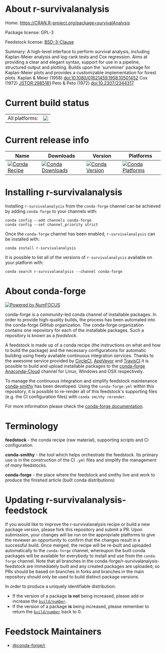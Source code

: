 About r-survivalanalysis
========================

Home: https://CRAN.R-project.org/package=survivalAnalysis

Package license: GPL-3

Feedstock license: [BSD-3-Clause](https://github.com/conda-forge/r-survivalanalysis-feedstock/blob/master/LICENSE.txt)

Summary: A high-level interface to perform survival analysis,  including Kaplan-Meier analysis and log-rank tests and Cox regression. Aims at providing a clear and elegant syntax, support for use in a pipeline, structured output and plotting. Builds upon the 'survminer' package for Kaplan-Meier plots and provides a customizable implementation for forest plots. Kaplan & Meier (1958) <doi:10.1080/01621459.1958.10501452> Cox (1972) <JSTOR:2985181> Peto & Peto (1972) <doi:10.2307/2344317>.

Current build status
====================


<table><tr><td>All platforms:</td>
    <td>
      <a href="https://dev.azure.com/conda-forge/feedstock-builds/_build/latest?definitionId=6538&branchName=master">
        <img src="https://dev.azure.com/conda-forge/feedstock-builds/_apis/build/status/r-survivalanalysis-feedstock?branchName=master">
      </a>
    </td>
  </tr>
</table>

Current release info
====================

| Name | Downloads | Version | Platforms |
| --- | --- | --- | --- |
| [![Conda Recipe](https://img.shields.io/badge/recipe-r--survivalanalysis-green.svg)](https://anaconda.org/conda-forge/r-survivalanalysis) | [![Conda Downloads](https://img.shields.io/conda/dn/conda-forge/r-survivalanalysis.svg)](https://anaconda.org/conda-forge/r-survivalanalysis) | [![Conda Version](https://img.shields.io/conda/vn/conda-forge/r-survivalanalysis.svg)](https://anaconda.org/conda-forge/r-survivalanalysis) | [![Conda Platforms](https://img.shields.io/conda/pn/conda-forge/r-survivalanalysis.svg)](https://anaconda.org/conda-forge/r-survivalanalysis) |

Installing r-survivalanalysis
=============================

Installing `r-survivalanalysis` from the `conda-forge` channel can be achieved by adding `conda-forge` to your channels with:

```
conda config --add channels conda-forge
conda config --set channel_priority strict
```

Once the `conda-forge` channel has been enabled, `r-survivalanalysis` can be installed with:

```
conda install r-survivalanalysis
```

It is possible to list all of the versions of `r-survivalanalysis` available on your platform with:

```
conda search r-survivalanalysis --channel conda-forge
```


About conda-forge
=================

[![Powered by NumFOCUS](https://img.shields.io/badge/powered%20by-NumFOCUS-orange.svg?style=flat&colorA=E1523D&colorB=007D8A)](http://numfocus.org)

conda-forge is a community-led conda channel of installable packages.
In order to provide high-quality builds, the process has been automated into the
conda-forge GitHub organization. The conda-forge organization contains one repository
for each of the installable packages. Such a repository is known as a *feedstock*.

A feedstock is made up of a conda recipe (the instructions on what and how to build
the package) and the necessary configurations for automatic building using freely
available continuous integration services. Thanks to the awesome service provided by
[CircleCI](https://circleci.com/), [AppVeyor](https://www.appveyor.com/)
and [TravisCI](https://travis-ci.com/) it is possible to build and upload installable
packages to the [conda-forge](https://anaconda.org/conda-forge)
[Anaconda-Cloud](https://anaconda.org/) channel for Linux, Windows and OSX respectively.

To manage the continuous integration and simplify feedstock maintenance
[conda-smithy](https://github.com/conda-forge/conda-smithy) has been developed.
Using the ``conda-forge.yml`` within this repository, it is possible to re-render all of
this feedstock's supporting files (e.g. the CI configuration files) with ``conda smithy rerender``.

For more information please check the [conda-forge documentation](https://conda-forge.org/docs/).

Terminology
===========

**feedstock** - the conda recipe (raw material), supporting scripts and CI configuration.

**conda-smithy** - the tool which helps orchestrate the feedstock.
                   Its primary use is in the construction of the CI ``.yml`` files
                   and simplify the management of *many* feedstocks.

**conda-forge** - the place where the feedstock and smithy live and work to
                  produce the finished article (built conda distributions)


Updating r-survivalanalysis-feedstock
=====================================

If you would like to improve the r-survivalanalysis recipe or build a new
package version, please fork this repository and submit a PR. Upon submission,
your changes will be run on the appropriate platforms to give the reviewer an
opportunity to confirm that the changes result in a successful build. Once
merged, the recipe will be re-built and uploaded automatically to the
`conda-forge` channel, whereupon the built conda packages will be available for
everybody to install and use from the `conda-forge` channel.
Note that all branches in the conda-forge/r-survivalanalysis-feedstock are
immediately built and any created packages are uploaded, so PRs should be based
on branches in forks and branches in the main repository should only be used to
build distinct package versions.

In order to produce a uniquely identifiable distribution:
 * If the version of a package **is not** being increased, please add or increase
   the [``build/number``](https://docs.conda.io/projects/conda-build/en/latest/resources/define-metadata.html#build-number-and-string).
 * If the version of a package **is** being increased, please remember to return
   the [``build/number``](https://docs.conda.io/projects/conda-build/en/latest/resources/define-metadata.html#build-number-and-string)
   back to 0.

Feedstock Maintainers
=====================

* [@conda-forge/r](https://github.com/conda-forge/r/)

